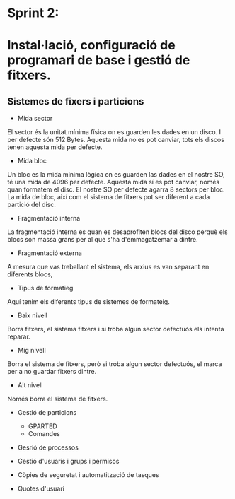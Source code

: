# Sprint 2:

# Instal·lació, configuració de programari de base i gestió de fitxers.

## Sistemes de fixers i particions


  - Mida sector

El sector és la unitat mínima física on es guarden les dades en un disco. I per defecte són 512 Bytes. Aquesta mida no es pot canviar, tots els discos tenen aquesta mida per defecte. 

  - Mida bloc

Un bloc es la mida mínima lògica on es guarden las dades en el nostre SO, té una mida de 4096 per defecte. Aquesta mida sí es pot canviar, només quan formatem el disc. El nostre SO per defecte agarra 8 sectors per bloc.
La mida de bloc, així com el sistema de fitxers pot ser diferent a cada partició del disc.

  - Fragmentació interna

La fragmentació interna es quan es desaprofiten blocs del disco perquè els blocs són massa grans per al que s'ha d'emmagatzemar a dintre.
  
  - Fragmentació externa

A mesura que vas treballant el sistema, els arxius es van separant en diferents blocs, 
  
- Tipus de formatieg

Aquí tenim els diferents tipus de sistemes de formateig.
      
  - Baix nivell
   
Borra fitxers, el sistema fitxers i si troba algun sector defectuós els intenta reparar.

  - Mig nivell
      
Borra el sistema de fitxers, però si troba algun sector defectuós, el marca per a no guardar fitxers dintre.

  - Alt nivell
   
Només borra el sistema de fitxers.

  - Gestió de particions
      - GPARTED
      - Comandes
  
- Gesrió de processos
- Gestió d'usuaris i grups i permisos 
- Còpies de seguretat i automatització de tasques
- Quotes d'usuari
